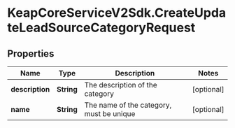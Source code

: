 # KeapCoreServiceV2Sdk.CreateUpdateLeadSourceCategoryRequest

## Properties

Name | Type | Description | Notes
------------ | ------------- | ------------- | -------------
**description** | **String** | The description of the category | [optional] 
**name** | **String** | The name of the category, must be unique | [optional] 


